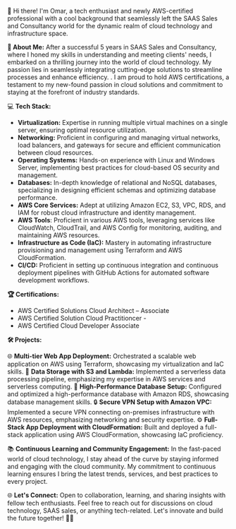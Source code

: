 
👋 Hi there! I'm Omar, a tech enthusiast and newly AWS-certified professional with a cool background that seamlessly left the SAAS Sales and Consultancy world for the dynamic realm of cloud technology and infrastructure space.

**🚀 About Me:**
After a successful 5 years in SAAS Sales and Consultancy, where I honed my skills in understanding and meeting clients' needs, I embarked on a thrilling journey into the world of cloud technology. My passion lies in seamlessly integrating cutting-edge solutions to streamline processes and enhance efficiency. . I am proud to hold AWS certifications, a testament to my new-found passion in cloud solutions and commitment to staying at the forefront of industry standards.

💻 **Tech Stack:**

- **Virtualization:** Expertise in running multiple virtual machines on a single server, ensuring optimal resource utilization.
- **Networking:** Proficient in configuring and managing virtual networks, load balancers, and gateways for secure and efficient communication between cloud resources.
- **Operating Systems:** Hands-on experience with Linux and Windows Server, implementing best practices for cloud-based OS security and management.
- **Databases:** In-depth knowledge of relational and NoSQL databases, specializing in designing efficient schemas and optimizing database performance.
- **AWS Core Services:** Adept at utilizing Amazon EC2, S3, VPC, RDS, and IAM for robust cloud infrastructure and identity management.
- **AWS Tools**: Proficient in various AWS tools, leveraging services like CloudWatch, CloudTrail, and AWS Config for monitoring, auditing, and maintaining AWS resources.
- **Infrastructure as Code (IaC):** Mastery in automating infrastructure provisioning and management using Terraform and AWS CloudFormation.
- **CI/CD:** Proficient in setting up continuous integration and continuous deployment pipelines with GitHub Actions for automated software development workflows.

**🏆 Certifications:**

- AWS Certified Solutions Cloud Architect – Associate
- AWS Certified Solution Cloud Practitioncer -
- AWS Certified Cloud Developer Associate

**🛠️ Projects:**

🌐 **Multi-tier Web App Deployment:** Orchestrated a scalable web application on AWS using Terraform, showcasing my virtualization and IaC skills.
💾 **Data Storage with S3 and Lambda:** Implemented a serverless data processing pipeline, emphasizing my expertise in AWS services and serverless computing.
🚀 **High-Performance Database Setup:** Configured and optimized a high-performance database with Amazon RDS, showcasing database management skills.
🔒 **Secure VPN Setup with Amazon VPC:** Implemented a secure VPN connecting on-premises infrastructure with AWS resources, emphasizing networking and security expertise.
⚙️ **Full-Stack App Deployment with CloudFormation:** Built and deployed a full-stack application using AWS CloudFormation, showcasing IaC proficiency.

📚 **Continuous Learning and Community Engagement:**
In the fast-paced world of cloud technology, I stay ahead of the curve by staying informed and engaging with the cloud community. My commitment to continuous learning ensures I bring the latest trends, services, and best practices to every project.

🌐 **Let's Connect:**
Open to collaboration, learning, and sharing insights with fellow tech enthusiasts. Feel free to reach out for discussions on cloud technology, SAAS sales, or anything tech-related. Let's innovate and build the future together! 🚀✨





